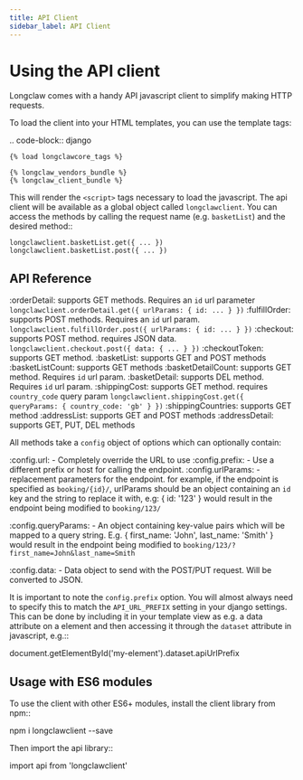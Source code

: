 ```yaml
---
title: API Client
sidebar_label: API Client
---
```


Using the API client
=====================

Longclaw comes with a handy API javascript client to simplify making HTTP requests. 

To load the client into your HTML templates, you can use the template tags:

.. code-block:: django

    {% load longclawcore_tags %}

    {% longclaw_vendors_bundle %}
    {% longclaw_client_bundle %}

This will render the ``<script>`` tags necessary to load the javascript. The api client 
will be available as a global object called ``longclawclient``.
You can access the methods by calling the request name (e.g. ``basketList``) and the desired method::

    longclawclient.basketList.get({ ... })
    longclawclient.basketList.post({ ... })

API Reference
-------------

:orderDetail:
  supports GET methods. Requires an ``id`` url parameter
  ``longclawclient.orderDetail.get({ urlParams: { id: ... } })``
:fulfillOrder:
  supports POST methods. Requires an ``id`` url param.
  ``longclawclient.fulfillOrder.post({ urlParams: { id: ... } })``
:checkout:
  supports POST method. requires JSON data.
  ``longclawclient.checkout.post({ data: { ... } })``
:checkoutToken:
  supports GET method.
:basketList:
  supports GET and POST methods
:basketListCount:
  supports GET methods
:basketDetailCount:
  supports GET method. Requires ``id`` url param.
:basketDetail:
  supports DEL method. Requires ``id`` url param.
:shippingCost:
  supports GET method. requires ``country_code`` query param
  ``longclawclient.shippingCost.get({ queryParams: { country_code: 'gb' } })``
:shippingCountries:
  supports GET method
:addressList:
  supports GET and POST methods
:addressDetail:
  supports GET, PUT, DEL methods

All methods take a ``config`` object of options which can optionally contain:

:config.url: - Completely override the URL to use
:config.prefix: - Use a different prefix or host for calling the endpoint.
:config.urlParams: - replacement parameters for the endpoint.
  for example, if the endpoint is specified as `booking/{id}/`, urlParams should
  be an object containing an `id` key and the string to replace it with, e.g:
  { id: '123' } would result in the endpoint being modified to `booking/123/`

:config.queryParams: - An object containing key-value pairs which
  will be mapped to a query string. E.g.
  {
    first_name: 'John',
    last_name: 'Smith'
  }
  would result in the endpoint being modified to `booking/123/?first_name=John&last_name=Smith`

:config.data: - Data object to send with the POST/PUT request. Will be converted to JSON.

It is important to note the ``config.prefix`` option. You will almost always need to specify this
to match the ``API_URL_PREFIX`` setting in your django settings. This can be done by including it in
your template view as e.g. a data attribute on a element and then accessing it through the ``dataset``
attribute in javascript, e.g.::

   document.getElementById('my-element').dataset.apiUrlPrefix

Usage with ES6 modules
----------------------
To use the client with other ES6+ modules, install the client library from npm::

   npm i longclawclient --save

Then import the api library::

   import api from 'longclawclient'